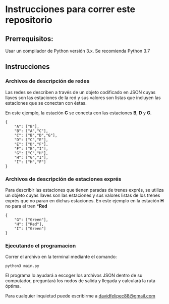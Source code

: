# Instrucciones para correr este repositorio

## Prerrequisitos:

Usar un compilador de Python versión 3.x. Se recomienda Python 3.7

## Instrucciones

### Archivos de descripción de redes

Las redes se describen a través de un objeto codificado en JSON cuyas llaves son las estaciones de la red y sus valores son listas que incluyen las estaciones que se conectan con éstas.

En este ejemplo, la estación **C** se conecta con las estaciones **B**, **D** y **G**.

```json:
{
    "A": ["B"],
    "B": ["A","C"],
    "C": ["B","D","G"],
    "D": ["C","E"],
    "E": ["D","F"],
    "F": ["E","I"],
    "G": ["C","H"],
    "H": ["G","I"],
    "I": ["H","F"]
}
```

### Archivos de descripción de estaciones exprés

Para describir las estaciones que tienen paradas de trenes exprés, se utiliza un objeto cuyas llaves son las estaciones y sus valores listas de los trenes exprés que no paran en dichas estaciones. En este ejemplo en la estación **H** no para el tren ***Red**

```json:
{
    "G": ["Green"],
    "H": ["Red"],
    "I": ["Green"]
}
```

### Ejecutando el programacion

Correr el archivo en la terminal mediante el comando:

```
python3 main.py
```

El programa lo ayudará a escoger los archivos JSON dentro de su computador, preguntará los nodos de salida y llegada y calculará la ruta óptima.

Para cualquier inquietud puede escribirme a davidfelipec88@gmail.com
